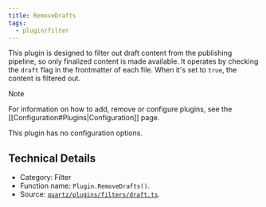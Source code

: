 ```yaml
---
title: RemoveDrafts
tags:
  - plugin/filter
---
```


This plugin is designed to filter out draft content from the publishing pipeline, so only finalized content is made available. It operates by checking the `draft` flag in the frontmatter of each file. When it's set to `true`, the content is filtered out.

> [!note]
> For information on how to add, remove or configure plugins, see the [[Configuration#Plugins|Configuration]] page.

This plugin has no configuration options.

## Technical Details

- Category: Filter
- Function name: `Plugin.RemoveDrafts()`.
- Source: [`quartz/plugins/filters/draft.ts`](https://github.com/jackyzha0/quartz/blob/v4/quartz/plugins/filters/draft.ts).
